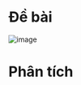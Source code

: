 # Đề bài
![image](https://github.com/VanHoang110802/Competitive_Programming/assets/108053955/d996fd19-11c6-414f-9026-72a173731911)

# Phân tích
